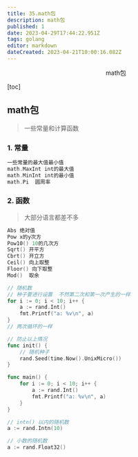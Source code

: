 ```yaml
---
title: 35.math包
description: math包
published: 1
date: 2023-04-29T17:44:22.951Z
tags: golang
editor: markdown
dateCreated: 2023-04-21T10:00:16.082Z
---
```


<center>math包</center>



[toc]





## math包

> 一些常量和计算函数



### 1. 常量

```go
一些常量的最大值最小值  
math.MaxInt int的最大值
math.MinInt int的最小值
math.Pi  圆周率
```



### 2. 函数

> 大部分语言都差不多

```go
Abs 绝对值
Pow x的y次方
Pow10() 10的几次方
Sqrt() 开平方
Cbrt() 开立方
Ceil() 向上取整
Floor() 向下取整
Mod()  取余
```

```go
// 随机数
// 种子要进行设置  不然第二次和第一次产生的一样
for i := 0; i < 10; i++ {
    a := rand.Int()
    fmt.Printf("a: %v\n", a)
}
// 两次循环的一样
```

```go
// 防止以上情况
func init() {
	// 随机种子
	rand.Seed(time.Now().UnixMicro())
}

func main() {
	for i := 0; i < 10; i++ {
		a := rand.Int()
		fmt.Printf("a: %v\n", a)
	}
}
```

```go
// intn() 以内的随机数
a := rand.Intn(10)

// 小数的随机数
a := rand.Float32()
```



